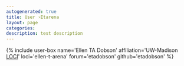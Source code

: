 ```yaml
---
autogenerated: true
title: User ›Etarena
layout: page
categories: 
description: test description
---
```


{% include user-box name='Ellen TA Dobson' affiliation='UW-Madison [LOCI](/orgs/loci)' loci='ellen-t-arena' forum='etadobson' github='etadobson' %}
